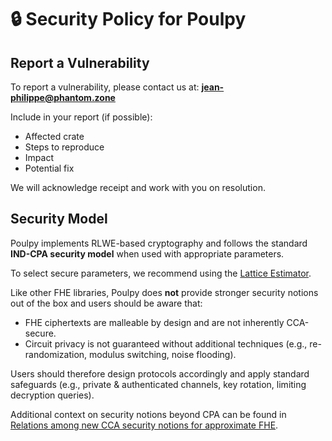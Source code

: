 # 🔒 Security Policy for Poulpy

## Report a Vulnerability

To report a vulnerability, please contact us at: **[jean-philippe@phantom.zone](mailto:jean-philippe@phantom.zone)**

Include in your report (if possible):

* Affected crate
* Steps to reproduce
* Impact
* Potential fix

We will acknowledge receipt and work with you on resolution.

## Security Model

Poulpy implements RLWE-based cryptography and follows the standard **IND-CPA security model** when used with appropriate parameters.

To select secure parameters, we recommend using the [Lattice Estimator](https://github.com/malb/lattice-estimator).

Like other FHE libraries, Poulpy does **not** provide stronger security notions out of the box and users should be aware that:

* FHE ciphertexts are malleable by design and are not inherently CCA-secure.
* Circuit privacy is not guaranteed without additional techniques (e.g., re-randomization, modulus switching, noise flooding).

Users should therefore design protocols accordingly and apply standard safeguards (e.g., private & authenticated channels, key rotation, limiting decryption queries).

Additional context on security notions beyond CPA can be found in [Relations among new CCA security notions for approximate FHE](https://eprint.iacr.org/2024/812).
